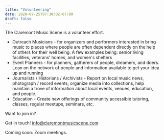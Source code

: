 ```yaml
---
title: "Volunteering"
date: 2020-07-25T07:30:02-07:00
draft: false
---
```


The Claremont Music Scene is a volunteer effort.

* Outreach Musicians - for organizers and performers interested in bring music to places where people are often dependent directly 
on the help of others for their well being. A few examples being: senior living facilities, veterans' homes, and women's shelters
* Event Planners - for planners, gatherers of people, dreamers, and doers.  Lean on the network of people and information available
to get your idea up and running
* Journalists / Historians / Archivists - Report on local music news, photograph / record events, organize media into collections, help maintain a trove
 of information about local events, venues, education, and people. 
* Education - Create new offerings of community accessible tutoring, classes, regular meetups, seminars, etc. 

Want to join in? 

Get in touch!   info@claremontmusicscene.com

Coming soon:
Zoom meetings.  


